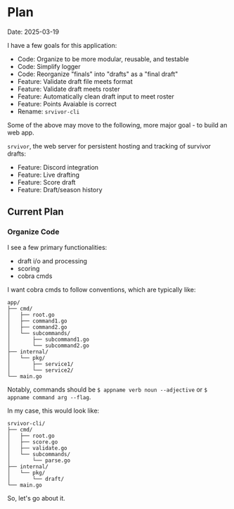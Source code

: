 # Plan

Date: 2025-03-19

I have a few goals for this application:

- Code: Organize to be more modular, reusable, and testable
- Code: Simplify logger
- Code: Reorganize "finals" into "drafts" as a "final draft"
- Feature: Validate draft file meets format
- Feature: Validate draft meets roster
- Feature: Automatically clean draft input to meet roster
- Feature: Points Avaiable is correct
- Rename: `srvivor-cli`

Some of the above may move to the following, more major goal - to build an web app. 

`srvivor`, the web server for persistent hosting and tracking of survivor drafts:
- Feature: Discord integration
- Feature: Live drafting
- Feature: Score draft
- Feature: Draft/season history

## Current Plan

### Organize Code

I see a few primary functionalities:
- draft i/o and processing
- scoring
- cobra cmds

I want cobra cmds to follow conventions, which are typically like:
```
app/
├── cmd/
│   ├── root.go
│   ├── command1.go
│   ├── command2.go
│   └── subcommands/
│       ├── subcommand1.go
│       └── subcommand2.go
├── internal/
│   └── pkg/
│       ├── service1/
│       └── service2/
└── main.go
```

Notably, commands should be `$ appname verb noun --adjective` or `$ appname command arg --flag`.

In my case, this would look like:
```
srvivor-cli/
├── cmd/
│   ├── root.go
│   ├── score.go
│   ├── validate.go
│   └── subcommands/
│       └── parse.go
├── internal/
│   └── pkg/
│       └── draft/
└── main.go
```
So, let's go about it.

